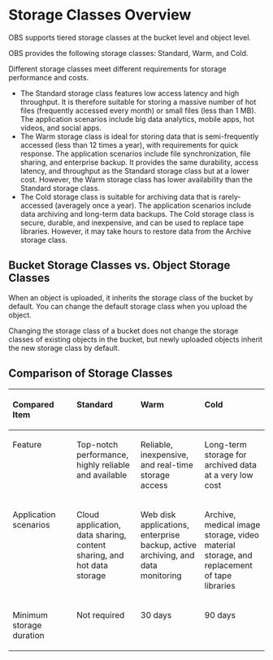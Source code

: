 # Storage Classes Overview<a name="obs_03_0012"></a>

OBS supports tiered storage classes at the bucket level and object level.

OBS provides the following storage classes: Standard, Warm, and Cold.

Different storage classes meet different requirements for storage performance and costs.

-   The Standard storage class features low access latency and high throughput. It is therefore suitable for storing a massive number of hot files \(frequently accessed every month\) or small files \(less than 1 MB\). The application scenarios include big data analytics, mobile apps, hot videos, and social apps.
-   The Warm storage class is ideal for storing data that is semi-frequently accessed \(less than 12 times a year\), with requirements for quick response. The application scenarios include file synchronization, file sharing, and enterprise backup. It provides the same durability, access latency, and throughput as the Standard storage class but at a lower cost. However, the Warm storage class has lower availability than the Standard storage class.
-   The Cold storage class is suitable for archiving data that is rarely-accessed \(averagely once a year\). The application scenarios include data archiving and long-term data backups. The Cold storage class is secure, durable, and inexpensive, and can be used to replace tape libraries. However, it may take hours to restore data from the Archive storage class.

## Bucket Storage Classes vs. Object Storage Classes<a name="en-us_topic_0050937852_section510051131514"></a>

When an object is uploaded, it inherits the storage class of the bucket by default. You can change the default storage class when you upload the object.

Changing the storage class of a bucket does not change the storage classes of existing objects in the bucket, but newly uploaded objects inherit the new storage class by default.

## Comparison of Storage Classes<a name="en-us_topic_0050937852_section64461132193015"></a>

<a name="en-us_topic_0050937852_table1410941163116"></a>
<table><thead align="left"><tr id="en-us_topic_0050937852_row1410174113319"><th class="cellrowborder" valign="top" width="25%" id="mcps1.1.5.1.1"><p id="en-us_topic_0050937852_p1110194153116"><a name="en-us_topic_0050937852_p1110194153116"></a><a name="en-us_topic_0050937852_p1110194153116"></a>Compared Item</p>
</th>
<th class="cellrowborder" valign="top" width="25%" id="mcps1.1.5.1.2"><p id="en-us_topic_0050937852_p51064110319"><a name="en-us_topic_0050937852_p51064110319"></a><a name="en-us_topic_0050937852_p51064110319"></a>Standard</p>
</th>
<th class="cellrowborder" valign="top" width="25%" id="mcps1.1.5.1.3"><p id="en-us_topic_0050937852_p1521511382333"><a name="en-us_topic_0050937852_p1521511382333"></a><a name="en-us_topic_0050937852_p1521511382333"></a>Warm</p>
</th>
<th class="cellrowborder" valign="top" width="25%" id="mcps1.1.5.1.4"><p id="en-us_topic_0050937852_p51226614339"><a name="en-us_topic_0050937852_p51226614339"></a><a name="en-us_topic_0050937852_p51226614339"></a>Cold</p>
</th>
</tr>
</thead>
<tbody><tr id="en-us_topic_0050937852_row103188419355"><td class="cellrowborder" valign="top" width="25%" headers="mcps1.1.5.1.1 "><p id="en-us_topic_0050937852_p131810412351"><a name="en-us_topic_0050937852_p131810412351"></a><a name="en-us_topic_0050937852_p131810412351"></a>Feature</p>
</td>
<td class="cellrowborder" valign="top" width="25%" headers="mcps1.1.5.1.2 "><p id="en-us_topic_0050937852_p2031818473511"><a name="en-us_topic_0050937852_p2031818473511"></a><a name="en-us_topic_0050937852_p2031818473511"></a>Top-notch performance, highly reliable and available </p>
</td>
<td class="cellrowborder" valign="top" width="25%" headers="mcps1.1.5.1.3 "><p id="en-us_topic_0050937852_p83181416352"><a name="en-us_topic_0050937852_p83181416352"></a><a name="en-us_topic_0050937852_p83181416352"></a>Reliable, inexpensive, and real-time storage access</p>
</td>
<td class="cellrowborder" valign="top" width="25%" headers="mcps1.1.5.1.4 "><p id="en-us_topic_0050937852_p19318134103517"><a name="en-us_topic_0050937852_p19318134103517"></a><a name="en-us_topic_0050937852_p19318134103517"></a>Long-term storage for archived data at a very low cost</p>
</td>
</tr>
<tr id="en-us_topic_0050937852_row265162715348"><td class="cellrowborder" valign="top" width="25%" headers="mcps1.1.5.1.1 "><p id="en-us_topic_0050937852_p46642711342"><a name="en-us_topic_0050937852_p46642711342"></a><a name="en-us_topic_0050937852_p46642711342"></a>Application scenarios</p>
</td>
<td class="cellrowborder" valign="top" width="25%" headers="mcps1.1.5.1.2 "><p id="en-us_topic_0050937852_p466627123418"><a name="en-us_topic_0050937852_p466627123418"></a><a name="en-us_topic_0050937852_p466627123418"></a>Cloud application, data sharing, content sharing, and hot data storage</p>
</td>
<td class="cellrowborder" valign="top" width="25%" headers="mcps1.1.5.1.3 "><p id="en-us_topic_0050937852_p06613277349"><a name="en-us_topic_0050937852_p06613277349"></a><a name="en-us_topic_0050937852_p06613277349"></a>Web disk applications, enterprise backup, active archiving, and data monitoring</p>
</td>
<td class="cellrowborder" valign="top" width="25%" headers="mcps1.1.5.1.4 "><p id="en-us_topic_0050937852_p186612743416"><a name="en-us_topic_0050937852_p186612743416"></a><a name="en-us_topic_0050937852_p186612743416"></a>Archive, medical image storage, video material storage, and replacement of tape libraries</p>
</td>
</tr>
<tr id="en-us_topic_0050937852_row565445793616"><td class="cellrowborder" valign="top" width="25%" headers="mcps1.1.5.1.1 "><p id="en-us_topic_0050937852_p136541857183616"><a name="en-us_topic_0050937852_p136541857183616"></a><a name="en-us_topic_0050937852_p136541857183616"></a>Minimum storage duration</p>
</td>
<td class="cellrowborder" valign="top" width="25%" headers="mcps1.1.5.1.2 "><p id="en-us_topic_0050937852_p18654105712362"><a name="en-us_topic_0050937852_p18654105712362"></a><a name="en-us_topic_0050937852_p18654105712362"></a>Not required</p>
</td>
<td class="cellrowborder" valign="top" width="25%" headers="mcps1.1.5.1.3 "><p id="en-us_topic_0050937852_p12654145712368"><a name="en-us_topic_0050937852_p12654145712368"></a><a name="en-us_topic_0050937852_p12654145712368"></a>30 days</p>
</td>
<td class="cellrowborder" valign="top" width="25%" headers="mcps1.1.5.1.4 "><p id="en-us_topic_0050937852_p10654165783617"><a name="en-us_topic_0050937852_p10654165783617"></a><a name="en-us_topic_0050937852_p10654165783617"></a>90 days</p>
</td>
</tr>
</tbody>
</table>

